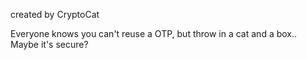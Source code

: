created by CryptoCat

Everyone knows you can't reuse a OTP, but throw in a cat and a box.. Maybe it's secure?
